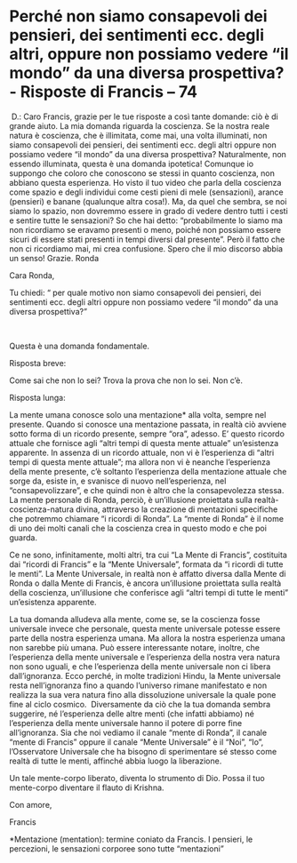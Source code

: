 # Perché non siamo consapevoli dei pensieri, dei sentimenti ecc. degli altri, oppure non possiamo vedere “il mondo” da una diversa prospettiva? - Risposte di Francis – 74



&nbsp;D.: Caro Francis, grazie per le tue risposte a cos&igrave; tante domande: ci&ograve; &egrave; di grande aiuto. La mia domanda riguarda la coscienza. Se la nostra reale natura &egrave; coscienza, che &egrave; illimitata, come mai, una volta illuminati, non siamo consapevoli dei pensieri, dei sentimenti ecc. degli altri oppure non possiamo vedere &ldquo;il mondo&rdquo; da una diversa prospettiva? Naturalmente, non essendo illuminata, questa &egrave; una domanda ipotetica! Comunque io suppongo che coloro che conoscono se stessi in quanto coscienza, non abbiano questa esperienza. Ho visto il tuo video che parla della coscienza come spazio e degli individui come cesti pieni di mele (sensazioni), arance (pensieri) e banane (qualunque altra cosa!). Ma, da quel che sembra, se noi siamo lo spazio, non dovremmo essere in grado di vedere dentro tutti i cesti e sentire tutte le sensazioni? So che hai detto: &ldquo;probabilmente lo siamo ma non ricordiamo se eravamo presenti o meno, poich&eacute; non possiamo essere sicuri di essere stati presenti in tempi diversi dal presente&rdquo;. Per&ograve; il fatto che non ci ricordiamo mai, mi crea confusione. Spero che il mio discorso abbia un senso! Grazie. Ronda
  





Cara Ronda,





Tu chiedi: &ldquo; per quale motivo non siamo consapevoli dei pensieri, dei sentimenti ecc. degli altri oppure non possiamo vedere &ldquo;il mondo&rdquo; da una diversa prospettiva?&rdquo;





&nbsp;





Questa &egrave; una domanda fondamentale.





Risposta breve:





Come sai che non lo sei? Trova la prova che non lo sei. Non c&rsquo;&egrave;.





Risposta lunga:





La mente umana conosce solo una mentazione* alla volta, sempre nel presente. Quando si conosce una mentazione passata, in realt&agrave; ci&ograve; avviene sotto forma di un ricordo presente, sempre &ldquo;ora&rdquo;, adesso. E&rsquo; questo ricordo attuale che fornisce agli &ldquo;altri tempi di questa mente attuale&rdquo; un&rsquo;esistenza apparente. In assenza di un ricordo attuale, non vi &egrave; l&rsquo;esperienza di &ldquo;altri tempi di questa mente attuale&rdquo;; ma allora non vi &egrave; neanche l&rsquo;esperienza della mente presente, c&rsquo;&egrave; soltanto l&rsquo;esperienza della mentazione attuale che sorge da, esiste in, e svanisce di nuovo nell&rsquo;esperienza, nel &ldquo;consapevolizzare&rdquo;, e che quindi non &egrave; altro che la consapevolezza stessa. La mente personale di Ronda, perci&ograve;, &egrave; un&rsquo;illusione proiettata sulla realt&agrave;-coscienza-natura divina, attraverso la creazione di mentazioni specifiche che potremmo chiamare &ldquo;i ricordi di Ronda&rdquo;. La &ldquo;mente di Ronda&rdquo; &egrave; il nome di uno dei molti canali che la coscienza crea in questo modo e che poi guarda.





Ce ne sono, infinitamente, molti altri, tra cui &ldquo;La Mente di Francis&rdquo;, costituita dai &ldquo;ricordi di Francis&rdquo; e la &ldquo;Mente Universale&rdquo;, formata da &ldquo;i ricordi di tutte le menti&rdquo;. La Mente Universale, in realt&agrave; non &egrave; affatto diversa dalla Mente di Ronda o dalla Mente di Francis, &egrave; ancora un&rsquo;illusione proiettata sulla realt&agrave; della coscienza, un&rsquo;illusione che conferisce agli &ldquo;altri tempi di tutte le menti&rdquo; un&rsquo;esistenza apparente.





La tua domanda alludeva alla mente, come se, se la coscienza fosse universale invece che personale, questa mente universale potesse essere parte della nostra esperienza umana. Ma allora la nostra esperienza umana non sarebbe pi&ugrave; umana. Pu&ograve; essere interessante notare, inoltre, che l&rsquo;esperienza della mente universale e l&rsquo;esperienza della nostra vera natura non sono uguali, e che l&rsquo;esperienza della mente universale non ci libera dall&rsquo;ignoranza. Ecco perch&eacute;, in molte tradizioni Hindu, la Mente universale resta nell&rsquo;ignoranza fino a quando l&rsquo;universo rimane manifestato e non realizza la sua vera natura fino alla dissoluzione universale la quale pone fine al ciclo cosmico.&nbsp; Diversamente da ci&ograve; che la tua domanda sembra suggerire, n&eacute; l&rsquo;esperienza delle altre menti (che infatti abbiamo) n&eacute; l&rsquo;esperienza della mente universale hanno il potere di porre fine all&rsquo;ignoranza. Sia che noi vediamo il canale &ldquo;mente di Ronda&rdquo;, il canale &ldquo;mente di Francis&rdquo; oppure il canale &ldquo;Mente Universale&rdquo; &egrave; il &ldquo;Noi&rdquo;, &ldquo;Io&rdquo;, l&rsquo;Osservatore Universale che ha bisogno di sperimentare s&eacute; stesso come realt&agrave; di tutte le menti, affinch&eacute; abbia luogo la liberazione.







Un tale mente-corpo liberato, diventa lo strumento di Dio. Possa il tuo mente-corpo diventare il flauto di Krishna.







Con amore,







Francis







*Mentazione (mentation): termine coniato da Francis. I pensieri, le percezioni, le sensazioni corporee sono tutte &ldquo;mentazioni&rdquo;








